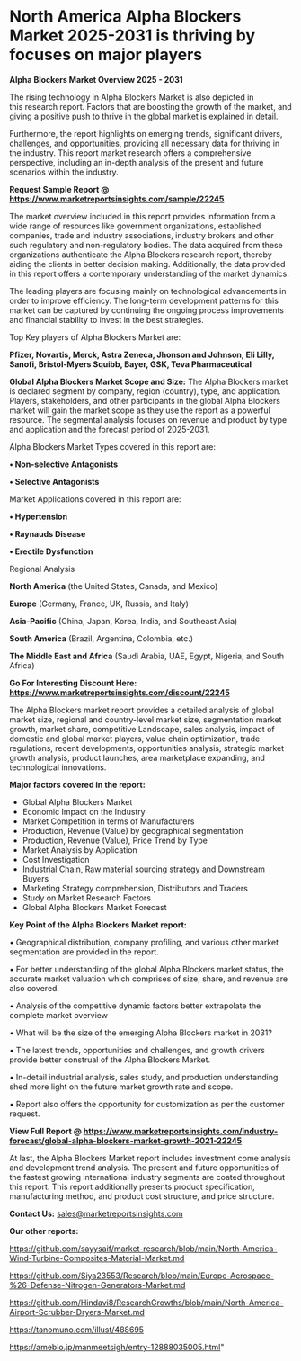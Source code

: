 # North America Alpha Blockers Market 2025-2031 is thriving by focuses on major players

<Strong> Alpha Blockers Market Overview 2025 - 2031</strong>

The rising technology in Alpha Blockers Market is also depicted in this research report. Factors that are boosting the growth of the market, and giving a positive push to thrive in the global market is explained in detail.

Furthermore, the report highlights on emerging trends, significant drivers, challenges, and opportunities, providing all necessary data for thriving in the industry. This report market research offers a comprehensive perspective, including an in-depth analysis of the present and future scenarios within the industry.

<strong>Request Sample Report @ <a href=https://www.marketreportsinsights.com/sample/22245>https://www.marketreportsinsights.com/sample/22245</a></strong>

The market overview included in this report provides information from a wide range of resources like government organizations, established companies, trade and industry associations, industry brokers and other such regulatory and non-regulatory bodies. The data acquired from these organizations authenticate the Alpha Blockers research report, thereby aiding the clients in better decision making. Additionally, the data provided in this report offers a contemporary understanding of the market dynamics.

The leading players are focusing mainly on technological advancements in order to improve efficiency. The long-term development patterns for this market can be captured by continuing the ongoing process improvements and financial stability to invest in the best strategies.

Top Key players of Alpha Blockers Market are:

<strong>Pfizer, Novartis, Merck, Astra Zeneca, Jhonson and Johnson, Eli Lilly, Sanofi, Bristol-Myers Squibb, Bayer, GSK, Teva Pharmaceutical</strong>

<strong><b>Global Alpha Blockers Market Scope and Size:</b></strong>
The Alpha Blockers market is declared segment by company, region (country), type, and application. Players, stakeholders, and other participants in the global Alpha Blockers market will gain the market scope as they use the report as a powerful resource. The segmental analysis focuses on revenue and product by type and application and the forecast period of 2025-2031.

Alpha Blockers Market Types covered in this report are:

<strong>• Non-selective Antagonists

• Selective Antagonists</strong>

Market Applications covered in this report are:

<strong>• Hypertension

• Raynauds Disease

• Erectile Dysfunction</strong> 

Regional Analysis

<strong>North America</strong> (the United States, Canada, and Mexico)

<strong>Europe</strong> (Germany, France, UK, Russia, and Italy)

<strong>Asia-Pacific</strong> (China, Japan, Korea, India, and Southeast Asia)

<strong>South America</strong> (Brazil, Argentina, Colombia, etc.)

<strong>The Middle East and Africa</strong> (Saudi Arabia, UAE, Egypt, Nigeria, and South Africa)

<strong>Go For Interesting Discount Here: <a href=https://www.marketreportsinsights.com/discount/22245>https://www.marketreportsinsights.com/discount/22245</a></strong>

The Alpha Blockers market report provides a detailed analysis of global market size, regional and country-level market size, segmentation market growth, market share, competitive Landscape, sales analysis, impact of domestic and global market players, value chain optimization, trade regulations, recent developments, opportunities analysis, strategic market growth analysis, product launches, area marketplace expanding, and technological innovations.

<strong><b>Major factors covered in the report:</b></strong>
<ul>
  <li>Global Alpha Blockers Market </li>
  <li>Economic Impact on the Industry</li>
  <li>Market Competition in terms of Manufacturers</li>
  <li>Production, Revenue (Value) by geographical segmentation</li>
  <li>Production, Revenue (Value), Price Trend by Type</li>
  <li>Market Analysis by Application</li>
  <li>Cost Investigation</li>
  <li>Industrial Chain, Raw material sourcing strategy and Downstream Buyers</li>
  <li>Marketing Strategy comprehension, Distributors and Traders</li>
  <li>Study on Market Research Factors</li>
  <li>Global Alpha Blockers Market Forecast</li>
</ul>

<strong><b>Key Point of the Alpha Blockers Market report:</b></strong>

• Geographical distribution, company profiling, and various other market segmentation are provided in the report.

• For better understanding of the global Alpha Blockers market status, the accurate market valuation which comprises of size, share, and revenue are also covered.

• Analysis of the competitive dynamic factors better extrapolate the complete market overview

• What will be the size of the emerging Alpha Blockers market in 2031?

• The latest trends, opportunities and challenges, and growth drivers provide better construal of the Alpha Blockers Market.

• In-detail industrial analysis, sales study, and production understanding shed more light on the future market growth rate and scope.

• Report also offers the opportunity for customization as per the customer request.

<strong><b>View Full Report @ <a href=https://www.marketreportsinsights.com/industry-forecast/global-alpha-blockers-market-growth-2021-22245>https://www.marketreportsinsights.com/industry-forecast/global-alpha-blockers-market-growth-2021-22245</a></b></strong>


At last, the Alpha Blockers Market report includes investment come analysis and development trend analysis. The present and future opportunities of the fastest growing international industry segments are coated throughout this report. This report additionally presents product specification, manufacturing method, and product cost structure, and price structure.

<strong>Contact Us:</strong>
sales@marketreportsinsights.com

<strong>Our other reports:</strong>

<a href=https://github.com/sayysaif/market-research/blob/main/North-America-Wind-Turbine-Composites-Material-Market.md>https://github.com/sayysaif/market-research/blob/main/North-America-Wind-Turbine-Composites-Material-Market.md</a>

<a href=https://github.com/Siya23553/Research/blob/main/Europe-Aerospace-%26-Defense-Nitrogen-Generators-Market.md>https://github.com/Siya23553/Research/blob/main/Europe-Aerospace-%26-Defense-Nitrogen-Generators-Market.md</a>

<a href=https://github.com/Hindavi8/ResearchGrowths/blob/main/North-America-Airport-Scrubber-Dryers-Market.md>https://github.com/Hindavi8/ResearchGrowths/blob/main/North-America-Airport-Scrubber-Dryers-Market.md</a>

<a href=https://tanomuno.com/illust/488695>https://tanomuno.com/illust/488695</a>

<a href=https://ameblo.jp/manmeetsigh/entry-12888035005.html>https://ameblo.jp/manmeetsigh/entry-12888035005.html</a>"
